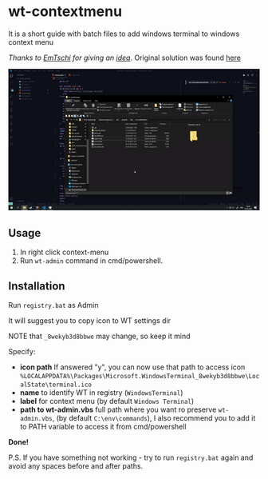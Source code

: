 # wt-contextmenu

It is a short guide with batch files to add windows terminal to windows context menu

*Thanks to [EmTschi](https://github.com/EmTschi) for giving an [idea](https://github.com/microsoft/terminal/issues/632#issuecomment-539420599)*.
Original solution was found [here](https://github.com/microsoft/terminal/issues/1060)

![Gif demo](/demo.gif)

## Usage

1. In right click context-menu
2. Run `wt-admin` command in cmd/powershell.

## Installation

Run `registry.bat` as Admin

It will suggest you to copy icon to WT settings dir

NOTE that `_8wekyb3d8bbwe` may change, so keep it mind

Specify:
* **icon path**
If answered "y", you can now use that path to access icon
`%LOCALAPPDATA%\Packages\Microsoft.WindowsTerminal_8wekyb3d8bbwe\LocalState\terminal.ico`
* **name** to identify WT in registry (`WindowsTerminal`)
* **label** for context menu (by default `Windows Terminal`)
* **path to wt-admin.vbs** full path where you want ro preserve `wt-admin.vbs`, (by default `C:\env\commands`), I also recommend you to add it to PATH variable to access it from cmd/powershell

**Done!**

P.S. If you have something not working - try to run `registry.bat` again and avoid any spaces before and after paths.